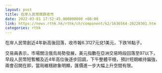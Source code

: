 ```yaml
---
layout: post
title: 在岸人民幣微跌收市
date: 2022-03-01 17:52:45.000000000 +08:00
link: https://news.rthk.hk/rthk/ch/component/k2/1636564-20220301.htm
categories: rthk
---
```


在岸人民幣創近4年新高後回落，收市報6.3127元兌1美元，下跌16點子。

交易員表示，市場關注俄烏局勢發展，美元指數在亞洲交易時段回落至97以下，早段人民幣短暫觸及近4年高位後逐步回調，下午整體平穩，預計短期維持偏強，兩會召開在即，當局維穩跡象明顯，匯價進一步大幅上升空間有限。
